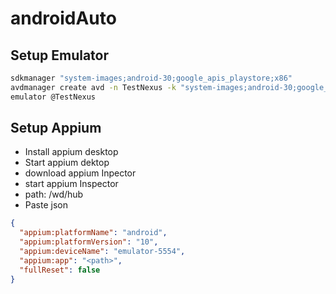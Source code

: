 # androidAuto
## Setup Emulator
```cmd
sdkmanager "system-images;android-30;google_apis_playstore;x86"
avdmanager create avd -n TestNexus -k "system-images;android-30;google_apis_playstore;x86" -d "Nexus 5"
emulator @TestNexus
```

## Setup Appium
- Install appium desktop
- Start appium dektop
- download appium Inpector
- start appium Inspector 
- path: /wd/hub
- Paste json

```json
{
  "appium:platformName": "android",
  "appium:platformVersion": "10",
  "appium:deviceName": "emulator-5554",
  "appium:app": "<path>",
  "fullReset": false
}
```

